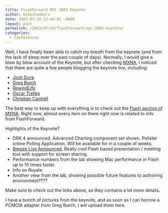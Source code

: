 ```yaml
---
title: FlashForward NYC 2003 Keynote
author: mikechambers
date: 2003-07-10 12:40:01 -0800
layout: post
permalink: /2003/07/10/flashforward-nyc-2003-keynote/
categories:
  - Conferences
---
```



Well, I have finally been able to catch my breath from the keynote (and from the lack of sleep over the past couple of days). Normally, I would give a blow by blow account of the Keynote, but after checking [MXNA][1], I noticed that there are quite a few people blogging the keynote live, including:

*   [Josh Dura][2]
*   [Greg Burch][3]
*   [RewindLife][4]
*   [Oscar Trelles][5]
*   [Christian Cantrell][6]

<!--more-->

  
The best way to keep up with everything is to check out the [Flash section of MXNA][7]. Right now, almost every item on there right now is related to info from FlashForward.

Highlights of the Keynote?

*   DRK 4 announced. Advanced Charting component set shown. Pollster online Polling Application. Will be available for in a couple of weeks.
*   [Breeze Live Announced][8]. Really cool Flash based presentation / meeting tool with support for screen sharing.
*   Performance numbers from the lab showing Mac performance in Flash up to 10 times faster.
*   Info on Royale
*   Another view from the lab, showing possible future features to authoring environment????

Make sure to check out the links above, as they contains a lot more details.

I have a bunch of pictures from the keynote, and as soon as I can borrow a PCMCIA adapter from Greg Burch, I will upload them here.

 [1]: http://www.macromedia.com/go/weblogs
 [2]: http://www.joshdura.com
 [3]: http://www.gregburch.com
 [4]: http://www.rewindlife.com/
 [5]: http://www.oscartrelles.com/blog/
 [6]: http://www.macromedia.com/go/cantrell
 [7]: http://www.markme.com/mxna/index.cfm?category=Flash
 [8]: http://www.macromedia.com/macromedia/proom/pr/2003/breeze_live.html